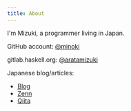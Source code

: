 ```yaml
---
title: About
---
```


I'm Mizuki, a programmer living in Japan.

GitHub account: [@minoki](https://github.com/minoki)

gitlab.haskell.org: [@aratamizuki](https://gitlab.haskell.org/aratamizuki)

Japanese blog/articles:

* [Blog](https://blog.miz-ar.info/)
* [Zenn](https://zenn.dev/mod_poppo)
* [Qiita](https://qiita.com/mod_poppo)
